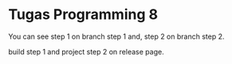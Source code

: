 # Tugas Programming 8
 
You can see step 1 on branch step 1 and,
step 2 on branch step 2.


build step 1 and project step 2 on release page.
